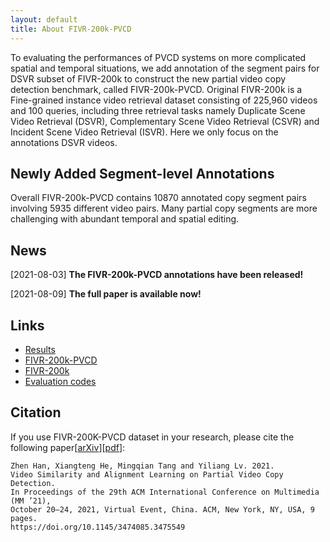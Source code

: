 ```yaml
---
layout: default
title: About FIVR-200k-PVCD
---
```


To evaluating the performances of PVCD systems on more complicated spatial and temporal situations, we add annotation of the segment pairs for DSVR subset of FIVR-200k to construct the new partial video copy detection benchmark, called FIVR-200k-PVCD. Original FIVR-200k is a Fine-grained instance video retrieval dataset consisting of 225,960 videos and 100 queries, including three retrieval tasks namely Duplicate Scene Video Retrieval (DSVR), Complementary Scene Video Retrieval (CSVR) and Incident Scene Video Retrieval (ISVR). Here we only focus on the annotations DSVR videos.

## Newly Added Segment-level Annotations
 Overall FIVR-200k-PVCD contains 10870 annotated copy segment pairs involving 5935 different video pairs. Many partial copy segments are more challenging with abundant temporal and spatial editing. 

## News 
 [2021-08-03] **The FIVR-200k-PVCD annotations have been released!**

 [2021-08-09] **The full paper is available now!**

## Links
* [Results][results] 
* [FIVR-200k-PVCD][anno]
* [FIVR-200k][video]
* [Evaluation codes][code]

[anno]: https://pvcd-vsal.github.io/vsal//downloads/
[video]: http://ndd.iti.gr/fivr/
[code]: https://pvcd-vsal.github.io/vsal//codes/
[results]: https://pvcd-vsal.github.io/vsal//results/

<!-- [anno]: http://127.0.0.1:4000//downloads/
[video]: http://ndd.iti.gr/fivr/
[code]: http://127.0.0.1:4000//codes/
[results]: http://127.0.0.1:4000//results/ -->

## Citation
If you use FIVR-200K-PVCD dataset in your research, please cite the following paper[[arXiv]][[pdf]]:
```
Zhen Han, Xiangteng He, Mingqian Tang and Yiliang Lv. 2021. 
Video Similarity and Alignment Learning on Partial Video Copy Detection.
In Proceedings of the 29th ACM International Conference on Multimedia (MM ’21), 
October 20–24, 2021, Virtual Event, China. ACM, New York, NY, USA, 9 pages. 
https://doi.org/10.1145/3474085.3475549
```
[arXiv]: https://arxiv.org/abs/2108.01817
[pdf]: https://arxiv.org/pdf/2108.01817